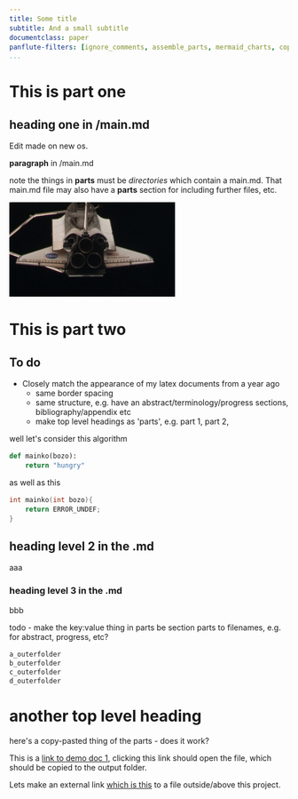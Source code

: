 ```yaml
---
title: Some title
subtitle: And a small subtitle
documentclass: paper
panflute-filters: [ignore_comments, assemble_parts, mermaid_charts, copy_linked_items, copy_linked_items, minted_code]
...
```


# This is part one

## heading one in /main.md

Edit made on new os.

**paragraph** in /main.md

note the things in **parts** must be *directories* which contain a main.md. That main.md file may also have a **parts** section for including further files, etc.

![alt text](./spaceship.png)


# This is part two

## To do
- Closely match the appearance of my latex documents from a year ago
	- same border spacing
	- same structure, e.g. have an abstract/terminology/progress sections, bibliography/appendix etc
	- make top level headings as 'parts', e.g. part 1, part 2,


well let's consider this algorithm

```python
def mainko(bozo):
	return "hungry"
```


as well as this

```c
int mainko(int bozo){
	return ERROR_UNDEF;
}
```

## heading level 2 in the .md
aaa

### heading level 3 in the .md
bbb

todo - make the key:value thing in parts be section parts to filenames, e.g. for abstract, progress, etc?
``` parts
a_outerfolder
b_outerfolder
c_outerfolder
d_outerfolder
```

<!-- 
``` comment
hello this is an ignorable comment
``` -->

# another top level heading 

here's a copy-pasted thing of the parts - does it work?
<!-- 
``` parts
my_key_1: my_value_1
my_key_2: my_value_2
---
a_outerfolder
b_outerfolder
c_outerfolder
d_outerfolder
``` -->

This is a [link to demo doc 1](demo_doc1.pdf), clicking this link should open the file, which should be copied to the output folder.

Lets make an external link [which is this](../../../sample_image.png) to a file outside/above this project.

